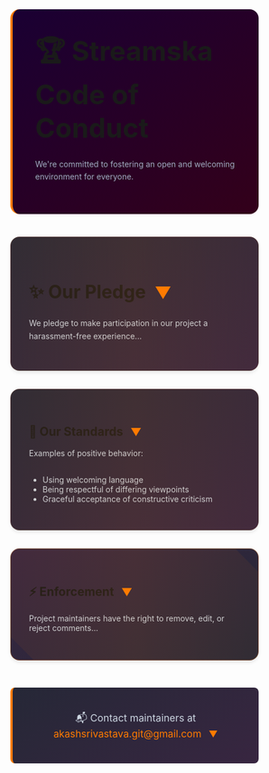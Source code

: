 <div style="font-family: -apple-system, BlinkMacSystemFont, 'Segoe UI', Roboto, Oxygen-Sans, Ubuntu, Cantarell, sans-serif; max-width: 800px; margin: 0 auto; padding: 2rem;">

<style>
  @keyframes gradientShift {
    0% { background-position: 0% 50%; }
    50% { background-position: 100% 50%; }
    100% { background-position: 0% 50%; }
  }

  .policy-header {
    background: linear-gradient(90deg, #ff00ff, #ff7b00, #00a2ff);
    -webkit-background-clip: text;
    background-clip: text;
    -webkit-text-fill-color: transparent;
    animation: gradientShift 10s ease infinite;
    background-size: 200% auto;
    font-size: 2.5rem;
    margin-bottom: 2rem;
  }

  .policy-card {
    background: linear-gradient(145deg, rgba(26, 28, 44, 0.95), rgba(45, 26, 54, 0.95));
    border-radius: 16px;
    padding: 2rem;
    margin: 2rem 0;
    transition: all 0.3s cubic-bezier(0.4, 0, 0.2, 1);
    border: 1px solid rgba(255,123,0,0.15);
    box-shadow: 0 4px 6px -1px rgba(0, 0, 0, 0.1);
    position: relative;
    overflow: hidden;
  }
  .policy-card::before {
    content: '';
    position: absolute;
    top: -50%;
    left: -50%;
    width: 200%;
    height: 200%;
    background: linear-gradient(45deg, transparent, rgba(255,123,0,0.1), transparent);
    transform: rotate(45deg);
    animation: gradientShift 20s linear infinite;
  }

  .policy-card:hover {
    transform: translateY(-4px);
    box-shadow: 0 25px 50px -12px rgba(255, 123, 0, 0.25);
    border-color: rgba(255,123,0,0.3);
  }

  .hover-content {
    max-height: 0;
    overflow: hidden;
    transition: all 0.4s cubic-bezier(0.4, 0, 0.2, 1);
    opacity: 0;
    padding-left: 1rem;
    border-left: 2px solid rgba(255,123,0,0.3);
    margin-top: 1rem;
  }

  .policy-card:hover .hover-content {
    max-height: 500px;
    opacity: 1;
  }

  .more-indicator {
    display: inline-block;
    color: #ff7b00;
    font-size: 0.9em;
    margin-left: 8px;
    transition: transform 0.3s ease;
  }

  .policy-card:hover .more-indicator {
    transform: rotate(180deg);
  }
</style>

<div style="background: linear-gradient(145deg, #1a0033, #33001a); padding: 2.5rem; border-radius: 16px; margin-bottom: 2.5rem; border-left: 4px solid #ff7b00;">
  <h1 class="gradient-text" style="font-size: 3rem; margin: 0 0 1.5rem;">
    🏆 Streamska Code of Conduct
  </h1>
  <p style="color: #a0aec0; line-height: 1.6;">
    We're committed to fostering an open and welcoming environment for everyone.
  </p>
</div>

<div class="policy-card">
  <h2 class="gradient-text" style="font-size: 2rem; margin-bottom: 1.5rem;">✨ Our Pledge <span class="more-indicator">▼</span></h2>
  <p style="color: #cbd5e0; line-height: 1.7;">
    We pledge to make participation in our project a harassment-free experience...
  </p>
  <div class="hover-content">
    <p style="color: #a0aec0; font-size: 0.95em;">
      🕵️♂️ <strong>Transparency Note:</strong> All conduct reports are reviewed within 48 hours by at least 2 maintainers. 
      Resolution steps are documented in our <a href="#" style="color: #ff7b00; text-decoration: underline;">public moderation log</a>.
    </p>
  </div>
</div>

<div class="policy-card">
  <h2 class="section-header">🚩 Our Standards <span class="more-indicator">▼</span></h2>
  <p style="color: #cbd5e0;">Examples of positive behavior:</p>
  <div class="hover-content">
    <div style="background: rgba(26,28,44,0.5); padding: 1rem; border-radius: 8px;">
      <p style="color: #a0aec0; margin: 0;">
        🔍 <strong>Enforcement Transparency:</strong> Moderators follow our 
        <a href="#" style="color: #ff7b00; text-decoration: underline;">public moderation guidelines</a> 
        when reviewing incidents.
      </p>
    </div>
  </div>
  <ul style="color: #cbd5e0; padding-left: 1.5rem;">
    <li>Using welcoming language</li>
    <li>Being respectful of differing viewpoints</li>
    <li>Graceful acceptance of constructive criticism</li>
  </ul>
</div>

<div class="policy-card" style="background: linear-gradient(145deg, rgba(45,26,54,0.95), rgba(26,28,44,0.95));
    border-color: rgba(255,123,0,0.3);">
  <h2 class="section-header">⚡ Enforcement <span class="more-indicator">▼</span></h2>
  <p style="color: #cbd5e0;">
    Project maintainers have the right to remove, edit, or reject comments...
  </p>
  <div class="hover-content">
    <div style="background: rgba(45,26,54,0.5); padding: 1rem; border-radius: 8px; margin-top: 1rem;">
      <p style="color: #a0aec0; margin: 0 0 0.5rem;">
        🔒 <strong>Process Transparency:</strong> All enforcement actions are documented in our
        <a href="#" style="color: #ff7b00; text-decoration: underline;">public moderation archive</a> within 72 hours.
      </p>
      <ul style="color: #a0aec0; padding-left: 1.25rem; margin: 0;">
        <li>Appeal process available through independent review panel</li>
        <li>Quarterly transparency reports published</li>
        <li>Anonymous reporting option available</li>
      </ul>
    </div>
  </div>
</div>

<div style="margin-top: 3rem; text-align: center; padding: 1.5rem; background: linear-gradient(145deg, rgba(26,28,44,0.95), rgba(45,26,54,0.95));
    border-left: 4px solid #ff7b00;
    backdrop-filter: blur(4px); border-radius: 8px;">
  <p style="color: #cbd5e0;
      font-size: 1.1rem;">
    📬 Contact maintainers at <span style="color: #ff7b00;">akashsrivastava.git@gmail.com</span> <span class="more-indicator">▼</span>
  </p>
  <div class="hover-content">
    <div style="background: rgba(26,28,44,0.5); padding: 1rem; border-radius: 8px;">
      <p style="color: #a0aec0; margin: 0 0 0.5rem;">
        ⏱️ <strong>Response Transparency:</strong> All reports receive:
        <ul style="padding-left: 1.25rem; margin: 0.5rem 0;">
          <li>Initial response within 24 hours</li>
          <li>Confidentiality guarantee</li>
          <li>Option for anonymous reporting</li>
        </ul>
      </p>
      <p style="color: #a0aec0; margin: 0;">
        🔗 Review our <a href="#" style="color: #ff7b00; text-decoration: underline;">report handling workflow</a>
      </p>
    </div>
  </div>
</div>

</div>
